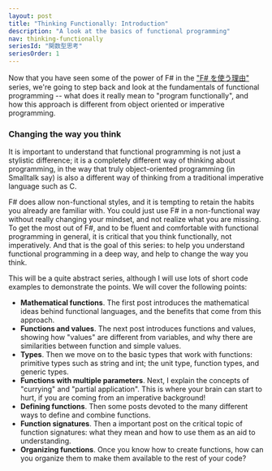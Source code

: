 ```yaml
---
layout: post
title: "Thinking Functionally: Introduction"
description: "A look at the basics of functional programming"
nav: thinking-functionally
seriesId: "関数型思考"
seriesOrder: 1
---
```


Now that you have seen some of the power of F# in the ["F# を使う理由"](../series/why-use-fsharp.md) series, we're going to step back and look at the fundamentals of functional  programming -- what does it really mean to "program functionally", and how this approach is different from object oriented or imperative programming.

### Changing the way you think ###

It is important to understand that functional programming is not just a stylistic difference; it is a completely different way of thinking about programming, in the way that truly object-oriented programming (in Smalltalk say) is also a different way of thinking from a traditional imperative language such as C. 

F# does allow non-functional styles, and it is tempting to retain the habits you already are familiar with. You could just use F# in a non-functional way without really changing your mindset, and not realize what you are missing. To get the most out of F#, and to be fluent and comfortable with functional programming in general, it is critical that you think functionally, not imperatively.
And that is the goal of this series: to help you understand functional programming in a deep way, and help to change the way you think.

This will be a quite abstract series, although I will use lots of short code examples to demonstrate the points. We will cover the following points:

* **Mathematical functions**. The first post introduces the mathematical ideas behind functional languages, and the benefits that come from this approach.
* **Functions and values**. The next post introduces functions and values, showing how "values" are different from variables, and why there are similarities between function and simple values. 
* **Types**.  Then we move on to the basic types that work with functions: primitive types such as string and int; the unit type, function types, and generic types.
* **Functions with multiple parameters**. Next, I explain the concepts of "currying" and "partial application". This is where your brain can start to hurt, if you are coming from an imperative background!
* **Defining functions**. Then some posts devoted to the many different ways to define and combine functions.
* **Function signatures**. Then a important post on the critical topic of function signatures: what they mean and how to use them as an aid to understanding.
* **Organizing functions**. Once you know how to create functions, how can you organize them to make them available to the rest of your code?
